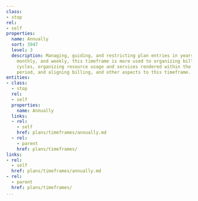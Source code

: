 ```yaml
---
class:
- stop
rel:
- self
properties:
  name: Annually
  sort: 3947
  level: 3
  description: Managing, guiding, and restricting plan entries in years. Like quarterly,
    monthly, and weekly, this timeframe is more used to organizing billing and support
    cycles, organizing resource usage and services rendered within the weekly time
    period, and aligning billing, and other aspects to this timeframe.
entities:
- class:
  - stop
  rel:
  - self
  properties:
    name: Annually
  links:
  - rel:
    - self
    href: plans/timeframes/annually.md
  - rel:
    - parent
    href: plans/timeframes/
links:
- rel:
  - self
  href: plans/timeframes/annually.md
- rel:
  - parent
  href: plans/timeframes/
...
```

